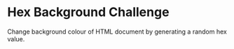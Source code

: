 # Hex Background Challenge
Change background colour of HTML document by generating a random hex value.
